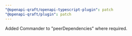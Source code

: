 ```yaml
---
"@openapi-qraft/openapi-typescript-plugin": patch
"@openapi-qraft/plugin": patch
---
```


Added Commander to "peerDependencies" where required.
